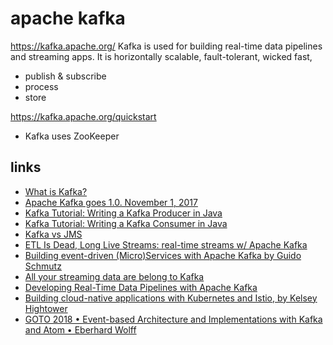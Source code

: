 
# apache kafka

https://kafka.apache.org/
Kafka is used for building real-time data pipelines and streaming apps. It is horizontally scalable, fault-tolerant, wicked fast,
* publish & subscribe
* process
* store

https://kafka.apache.org/quickstart
* Kafka uses ZooKeeper 

## links

* [What is Kafka?](http://cloudurable.com/blog/what-is-kafka/index.html)
* [Apache Kafka goes 1.0. November 1, 2017](https://www.confluent.io/blog/apache-kafka-goes-1-0/)
* [Kafka Tutorial: Writing a Kafka Producer in Java](http://cloudurable.com/blog/kafka-tutorial-kafka-producer/index.html)
* [Kafka Tutorial: Writing a Kafka Consumer in Java](http://cloudurable.com/blog/kafka-tutorial-kafka-consumer/index.html)
* [Kafka vs JMS](http://cloudurable.com/blog/kafka-vs-jms/index.html)
* [ETL Is Dead, Long Live Streams: real-time streams w/ Apache Kafka](https://youtu.be/I32hmY4diFY)
* [Building event-driven (Micro)Services with Apache Kafka by Guido Schmutz](https://youtu.be/IR1NLfaq7PU)
* [All your streaming data are belong to Kafka](https://www.javaworld.com/article/3212846/application-development/all-your-streaming-data-are-belong-to-kafka.html)
* [Developing Real-Time Data Pipelines with Apache Kafka](https://youtu.be/GRPLRONVDWY)
* [Building cloud-native applications with Kubernetes and Istio, by Kelsey Hightower](https://youtu.be/6BYq6hNhceI)
* [GOTO 2018 • Event-based Architecture and Implementations with Kafka and Atom • Eberhard Wolff](https://youtu.be/Ecg7lvvm8aU)
